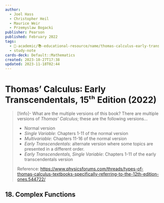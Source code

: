 ```yaml
---
author:
  - Joel Hass
  - Christopher Heil
  - Maurice Weir
  - Przemyslaw Bogacki
publisher: Pearson
published: February 2022
tags:
  - 🔴-academic/📚-educational-resource/name/thomas-calculus-early-transcendentals-15th-edition-2022
  - study-note
cards-deck: Default::Mathematics
created: 2023-10-27T17:38
updated: 2023-11-18T02:44
---
```


# Thomas’ Calculus꞉ Early Transcendentals, 15ᵗʰ Edition (2022)

> [!info]- What are the multiple versions of this book?
> There are multiple versions of *Thomas' Calculus*; these are the following versions...
> - Normal version
> - *Single Variable*: Chapters 1-11 of the normal version
> - *Multivariable*: Chapters 11-16 of the normal version
> - *Early Transcendentals*: alternate version where some topics are presented in a different order.
> - *Early Transcendentals, Single Variable*: Chapters 1-11 of the early transcendentals version
> 
> Reference: https://www.physicsforums.com/threads/types-of-thomas-calculus-textbooks-specifically-referring-to-the-12th-edition-ones.544722/

## 18. Complex Functions




